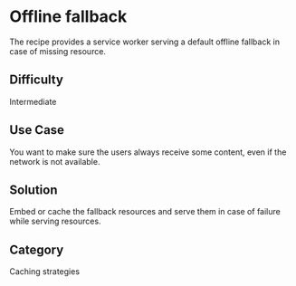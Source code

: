 # Offline fallback
The recipe provides a service worker serving a default offline fallback in case
of missing resource.

## Difficulty
Intermediate

## Use Case
You want to make sure the users always receive some content, even if the network
is not available.

## Solution
Embed or cache the fallback resources and serve them in case of failure while
serving resources.

## Category
Caching strategies
